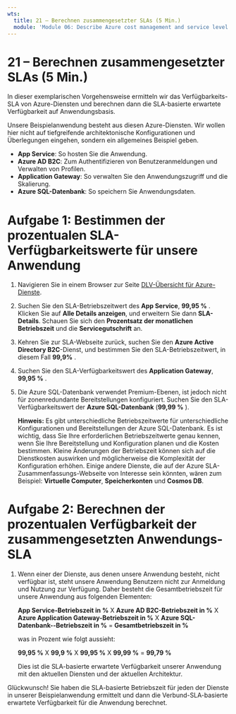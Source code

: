 ```yaml
---
wts:
  title: 21 – Berechnen zusammengesetzter SLAs (5 Min.)
  module: 'Module 06: Describe Azure cost management and service level agreements'
---
```

# <a name="21---calculate-composite-slas-5-min"></a>21 – Berechnen zusammengesetzter SLAs (5 Min.)

In dieser exemplarischen Vorgehensweise ermitteln wir das Verfügbarkeits-SLA von Azure-Diensten und berechnen dann die SLA-basierte erwartete Verfügbarkeit auf Anwendungsbasis.

Unsere Beispielanwendung besteht aus diesen Azure-Diensten. Wir wollen hier nicht auf tiefgreifende architektonische Konfigurationen und Überlegungen eingehen, sondern ein allgemeines Beispiel geben.

+ **App Service**: So hosten Sie die Anwendung.
+ **Azure AD B2C**: Zum Authentifizieren von Benutzeranmeldungen und Verwalten von Profilen.
+ **Application Gateway**: So verwalten Sie den Anwendungszugriff und die Skalierung. 
+ **Azure SQL-Datenbank**: So speichern Sie Anwendungsdaten. 

# <a name="task-1-determine-the-sla-uptime-percentage-values-for-our-application"></a>Aufgabe 1: Bestimmen der prozentualen SLA-Verfügbarkeitswerte für unsere Anwendung

1. Navigieren Sie in einem Browser zur Seite [DLV-Übersicht für Azure-Dienste](https://azure.microsoft.com/en-us/support/legal/sla/summary/).

2. Suchen Sie den SLA-Betriebszeitwert des **App Service**, **99,95 %** . Klicken Sie auf **Alle Details anzeigen**, und erweitern Sie dann **SLA-Details**. Schauen Sie sich den **Prozentsatz der monatlichen Betriebszeit** und die **Servicegutschrift** an.

3. Kehren Sie zur SLA-Webseite zurück, suchen Sie den **Azure Active Directory B2C**-Dienst, und bestimmen Sie den SLA-Betriebszeitwert, in diesem Fall **99,9%** . 

4. Suchen Sie den SLA-Verfügbarkeitswert des **Application Gateway**, **99,95 %** . 

5. Die Azure SQL-Datenbank verwendet Premium-Ebenen, ist jedoch nicht für zonenredundante Bereitstellungen konfiguriert. Suchen Sie den SLA-Verfügbarkeitswert der **Azure SQL-Datenbank** (**99,99 %** ). 

    **Hinweis:** Es gibt unterschiedliche Betriebszeitwerte für unterschiedliche Konfigurationen und Bereitstellungen der Azure SQL-Datenbank. Es ist wichtig, dass Sie Ihre erforderlichen Betriebszeitwerte genau kennen, wenn Sie Ihre Bereitstellung und Konfiguration planen und die Kosten bestimmen. Kleine Änderungen der Betriebszeit können sich auf die Dienstkosten auswirken und möglicherweise die Komplexität der Konfiguration erhöhen. Einige andere Dienste, die auf der Azure SLA-Zusammenfassungs-Webseite von Interesse sein könnten, wären zum Beispiel: **Virtuelle Computer**, **Speicherkonten** und **Cosmos DB**.

# <a name="task-2-calculate-the-application-composite-sla-percentage-uptime"></a>Aufgabe 2: Berechnen der prozentualen Verfügbarkeit der zusammengesetzten Anwendungs-SLA

1. Wenn einer der Dienste, aus denen unsere Anwendung besteht, nicht verfügbar ist, steht unsere Anwendung Benutzern nicht zur Anmeldung und Nutzung zur Verfügung. Daher besteht die Gesamtbetriebszeit für unsere Anwendung aus folgenden Elementen:

    **App Service-Betriebszeit in %** X **Azure AD B2C-Betriebszeit in %** X **Azure Application Gateway-Betriebszeit in %** X **Azure SQL-Datenbank--Betriebszeit in %**  =  **Gesamtbetriebszeit in %**

    was in Prozent wie folgt aussieht:

    **99,95 %** X **99,9 %** X **99,95 %** X **99,99 %**  = **99,79 %**

    Dies ist die SLA-basierte erwartete Verfügbarkeit unserer Anwendung mit den aktuellen Diensten und der aktuellen Architektur.

Glückwunsch! Sie haben die SLA-basierte Betriebszeit für jeden der Dienste in unserer Beispielanwendung ermittelt und dann die Verbund-SLA-basierte erwartete Verfügbarkeit für die Anwendung berechnet.
